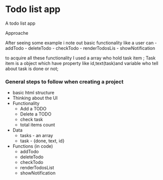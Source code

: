 # Todo list app
A todo list app

Approache

After seeing some example i note out basic functionality like a user can
    - addTodo
	- deleteTodo
	- checkTodo
	- renderTodosLis
	- showNotification

to acquire all these functionality I used a array who hold task item ;
Task item is a object which have property like id,text(task)and variable who tell about task is done or not;



### General steps to follow when creating a project
- basic html structure
- Thinking about the UI
- Functionality
	- Add a TODO
	- Delete a TODO
	- check task
	- total items count
- Data
	- tasks - an array
	- task - {done, text, id}
- Functions (in code)
	- addTodo
	- deleteTodo
	- checkTodo
	- renderTodosList
	- showNotification